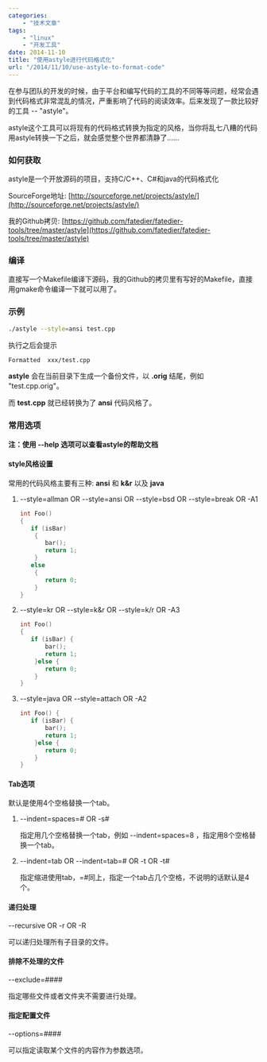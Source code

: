 ```yaml
---
categories:
    - "技术文章"
tags:
    - "linux"
    - "开发工具"
date: 2014-11-10
title: "使用astyle进行代码格式化"
url: "/2014/11/10/use-astyle-to-format-code"
---
```


在参与团队的开发的时候，由于平台和编写代码的工具的不同等等问题，经常会遇到代码格式非常混乱的情况，严重影响了代码的阅读效率。后来发现了一款比较好的工具 -- "astyle"。

<!--more-->

astyle这个工具可以将现有的代码格式转换为指定的风格，当你将乱七八糟的代码用astyle转换一下之后，就会感觉整个世界都清静了……

### 如何获取

astyle是一个开放源码的项目，支持C/C++、C#和java的代码格式化

SourceForge地址: [http://sourceforge.net/projects/astyle/](http://sourceforge.net/projects/astyle/)

我的Github拷贝: [https://github.com/fatedier/fatedier-tools/tree/master/astyle](https://github.com/fatedier/fatedier-tools/tree/master/astyle)

### 编译

直接写一个Makefile编译下源码，我的Github的拷贝里有写好的Makefile，直接用gmake命令编译一下就可以用了。

### 示例

```bash
./astyle --style=ansi test.cpp
```

执行之后会提示

```bash
Formatted  xxx/test.cpp
```

**astyle** 会在当前目录下生成一个备份文件，以 **.orig** 结尾，例如 "test.cpp.orig"。

 而 **test.cpp** 就已经转换为了 **ansi** 代码风格了。

###  常用选项

**注：使用 --help 选项可以查看astyle的帮助文档**

#### style风格设置

常用的代码风格主要有三种: **ansi** 和 **k&r** 以及 **java**

1. --style=allman  OR --style=ansi OR --style=bsd OR --style=break OR -A1

    ```cpp
    int Foo()
    {
       if (isBar)
        {
           bar();
           return 1;
        }
       else
        {
           return 0;
        }
    }
    ```

2. --style=kr OR --style=k&r OR --style=k/r OR -A3

    ```cpp
    int Foo()
    {
       if (isBar) {
           bar();
           return 1;
        }else {
           return 0;
        }
    }
    ```

3. --style=java OR --style=attach OR -A2

    ```cpp
    int Foo() {
       if (isBar) {
           bar();
           return 1;
        }else {
           return 0;
        }
    }
    ```

#### Tab选项

默认是使用4个空格替换一个tab。

1. --indent=spaces=# OR -s#

    指定用几个空格替换一个tab，例如 --indent=spaces=8 ，指定用8个空格替换一个tab。

2. --indent=tab OR --indent=tab=# OR -t OR -t#

    指定缩进使用tab，=#同上，指定一个tab占几个空格，不说明的话默认是4个。

#### 递归处理

--recursive OR -r OR -R

可以递归处理所有子目录的文件。

#### 排除不处理的文件

--exclude=####

指定哪些文件或者文件夹不需要进行处理。

#### 指定配置文件

--options=####

可以指定读取某个文件的内容作为参数选项。
